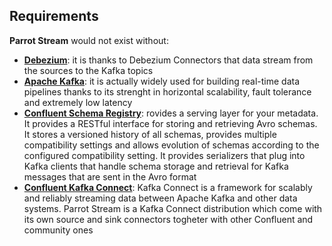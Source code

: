 ## **Requirements**

**Parrot Stream** would not exist without:

* [**Debezium**](http://debezium.io/): it is thanks to Debezium Connectors that data stream from the sources to the Kafka topics
* [**Apache Kafka**](https://github.com/apache/kafka.git): it is actually widely used for building real-time data pipelines thanks to its strenght in horizontal scalability, fault tolerance and extremely low latency
* [**Confluent Schema Registry**](http://docs.confluent.io/current/schema-registry/docs/index.html): rovides a serving layer for your metadata. It provides a RESTful interface for storing and retrieving Avro schemas. It stores a versioned history of all schemas, provides multiple compatibility settings and allows evolution of schemas according to the configured compatibility setting. It provides serializers that plug into Kafka clients that handle schema storage and retrieval for Kafka messages that are sent in the Avro format
* [**Confluent Kafka Connect**](http://docs.confluent.io/current/connect/index.html): Kafka Connect is a framework for scalably and reliably streaming data between Apache Kafka and other data systems. Parrot Stream is a Kafka Connect distribution which come with its own source and sink connectors togheter with other Confluent and community ones

